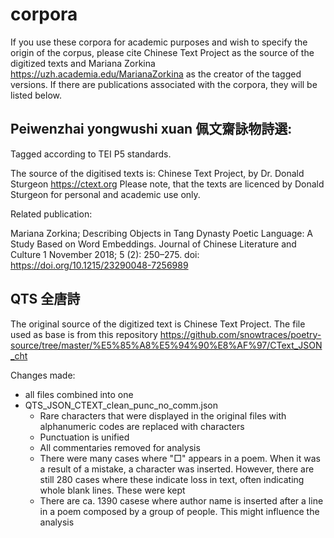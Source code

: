 # corpora

If you use these corpora for academic purposes and wish to specify the origin of the corpus, please cite Chinese Text Project as the source of the digitized texts and Mariana Zorkina https://uzh.academia.edu/MarianaZorkina as the creator of the tagged versions. If there are publications associated with the corpora, they will be listed below.

## Peiwenzhai yongwushi xuan 佩文齋詠物詩選:

Tagged according to TEI P5 standards.

The source of the digitised texts is:
Chinese Text Project, by Dr. Donald Sturgeon https://ctext.org
Please note, that the texts are licenced by Donald Sturgeon for personal and academic use only.

Related publication:

Mariana Zorkina; Describing Objects in Tang Dynasty Poetic Language: A Study Based on Word Embeddings. Journal of Chinese Literature and Culture 1 November 2018; 5 (2): 250–275. doi: https://doi.org/10.1215/23290048-7256989

## QTS 全唐詩
The original source of the digitized text is Chinese Text Project.
The file used as base is from this repository https://github.com/snowtraces/poetry-source/tree/master/%E5%85%A8%E5%94%90%E8%AF%97/CText_JSON_cht

Changes made:
- all files combined into one
- QTS_JSON_CTEXT_clean_punc_no_comm.json
  - Rare characters that were displayed in the original files with alphanumeric codes are replaced with characters
  - Punctuation is unified
  - All commentaries removed for analysis
  - There were many cases where "□" appears in a poem. When it was a result of a mistake, a character was inserted. However, there are still 280 cases where these indicate loss in text, often indicating whole blank lines. These were kept
  - There are ca. 1390 casese where author name is inserted after a line in a poem composed by a group of people. This might influence the analysis



